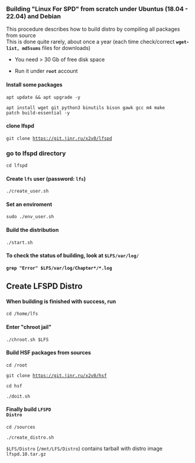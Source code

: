 ### Building "Linux For SPD" from scratch under Ubuntus (18.04 - 22.04) and Debian

This procedure describes how to build distro by compiling all packages from source  
This is done quite rarely, about once a year (each time check/correct <code><b>wget-list, md5sums</b></code> files for downloads)

- You need > 30 Gb of free disk space

- Run it under <code><b>root</b></code> account


#### Install some packages
<code>apt update && apt upgrade -y</code>

<code>apt install wget git python3 binutils bison gawk gcc m4 make patch build-essential -y</code>

#### clone lfspd
<code>git clone https://git.jinr.ru/x2v0/lfspd</code>

### go to lfspd directory
<code>cd lfspd</code>

#### Create <code>lfs</code> user (password: <code>lfs</code>)
<code>./create_user.sh</code>

#### Set an enviroment
<code>sudo ./env_user.sh</code>

#### Build the distribution
<code>./start.sh</code>

#### To check the status of building, look at <code>$LFS/var/log/</code>

<code><b>grep "Error" $LFS/var/log/Chapter*/*.log </b></code>



## Create LFSPD Distro


#### When building is finished with success, run 
<code>cd /home/lfs</code>

#### Enter "chroot jail"
<code>./chroot.sh $LFS</code>


#### Build HSF packages from sources

<code>cd /root</code>

<code>git clone https://git.jinr.ru/x2v0/hsf</code>

<code>cd hsf</code>

<code>./doit.sh</code>

#### Finally build <code>LFSPD Distro</code>
<code>cd /sources</code>

<code>./create_distro.sh</code>

<code>$LFS/Distro</code> (<code>/mnt/LFS/Distro</code>) contains tarball with distro image <code>lfspd.10.tar.gz</code>
